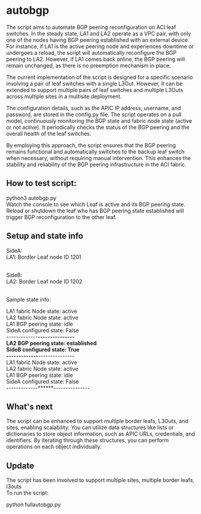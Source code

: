 # autobgp
The script aims to automate BGP peering reconfiguration on ACI leaf switches. In the steady state, LA1 and LA2 operate as a VPC pair, with only one of the nodes having BGP peering established with an external device. For instance, if LA1 is the active peering node and experiences downtime or undergoes a reload, the script will automatically reconfigure the BGP peering to LA2. However, if LA1 comes back online, the BGP peering will remain unchanged, as there is no preemption mechanism in place.</br>

The current implementation of the script is designed for a specific scenario involving a pair of leaf switches with a single L3Out. However, it can be extended to support multiple pairs of leaf switches and multiple L3Outs across multiple sites in a multisite deployment.</br>

The configuration details, such as the APIC IP address, username, and password, are stored in the config.py file. The script operates on a pull model, continuously monitoring the BGP state and fabric node state (active or not active). It periodically checks the status of the BGP peering and the overall health of the leaf switches.</br>

By employing this approach, the script ensures that the BGP peering remains functional and automatically switches to the backup leaf switch when necessary, without requiring manual intervention. This enhances the stability and reliability of the BGP peering infrastructure in the ACI fabric.</br>


## How to test script:</br>
python3 autobgp.py </br>
Watch the console to see which Leaf is active and its BGP peering state.</br>
Reload or shutdown the leaf who has BGP peering state established will trigger BGP reconfiguration to the other leaf.</br>
## Setup and state info </br>
SideA: </br>
LA1: Bordler Leaf node ID 1201 </br></br>

SideB:</br>
LA2: Border Leaf node ID 1202 </br></br>

Sample state info:</br>

LA1 fabric Node state:  active</br>
LA2 fabric Node state:  active</br>
LA1 BGP peering state: idle</br>
SideA configured state: False</br>
-------------******---------------</br>
LA2 BGP peering state: established</br>
SideB configured state: True</br>
-------------******---------------</br>
LA1 fabric Node state:  active</br>
LA2 fabric Node state:  active</br>
LA1 BGP peering state: idle</br>
SideA configured state: False</br>
-------------******---------------</br>


## What's next</br>
The script can be enhanced to support multiple border leafs, L3Outs, and sites, enabling scalability. You can utilize data structures like lists or dictionaries to store object information, such as APIC URLs, credentials, and identifiers. By iterating through these structures, you can perform operations on each object individually.


## Update</br>
The script has been involved to support multiple sites, multiple border leafs, l3outs </br>
To run the script: </br>

python fullautobgp.py